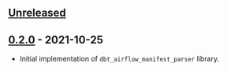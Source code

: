 ## [Unreleased]

## [0.2.0] - 2021-10-25

-   Initial implementation of `dbt_airflow_manifest_parser` library. 

[Unreleased]: https://github.com/getindata/dbt-airflow-manifest-parser/compare/0.2.0...HEAD

[0.2.0]: https://github.com/getindata/dbt-airflow-manifest-parser/compare/fe0416b2258ed87ccb1357f2176cae803f800df4...0.2.0
